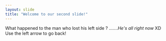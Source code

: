 ```yaml
---
layout: slide
title: "Welcome to our second slide!"
---
```

What happened to the man who lost his left side ?
.......*He's all right now* XD
Use the left arrow to go back!
